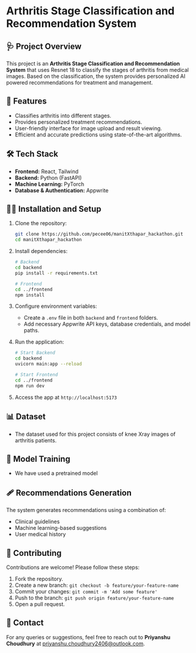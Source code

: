 # Arthritis Stage Classification and Recommendation System

## 🩺 Project Overview

This project is an **Arthritis Stage Classification and Recommendation System** that uses Resnet 18 to classify the stages of arthritis from medical images. Based on the classification, the system provides personalized AI powered recommendations for treatment and management.

## 🚀 Features

- Classifies arthritis into different stages.
- Provides personalized treatment recommendations.
- User-friendly interface for image upload and result viewing.
- Efficient and accurate predictions using state-of-the-art algorithms.

## 🛠️ Tech Stack

- **Frontend:** React, Tailwind
- **Backend:** Python (FastAPI)
- **Machine Learning:** PyTorch
- **Database & Authentication:** Appwrite

## 🧑‍💻 Installation and Setup

1. Clone the repository:

   ```bash
   git clone https://github.com/pecee06/manitXthapar_hackathon.git
   cd manitXthapar_hackathon
   ```

2. Install dependencies:

   ```bash
   # Backend
   cd backend
   pip install -r requirements.txt

   # Frontend
   cd ../frontend
   npm install
   ```

3. Configure environment variables:

   - Create a `.env` file in both `backend` and `frontend` folders.
   - Add necessary Appwrite API keys, database credentials, and model paths.

4. Run the application:

   ```bash
   # Start Backend
   cd backend
   uvicorn main:app --reload

   # Start Frontend
   cd ../frontend
   npm run dev
   ```

5. Access the app at `http://localhost:5173`

## 📊 Dataset

- The dataset used for this project consists of knee Xray images of arthritis patients.

## 🧪 Model Training

- We have used a pretrained model

## 🩹 Recommendations Generation

The system generates recommendations using a combination of:

- Clinical guidelines
- Machine learning-based suggestions
- User medical history

## 🤝 Contributing

Contributions are welcome! Please follow these steps:

1. Fork the repository.
2. Create a new branch: `git checkout -b feature/your-feature-name`
3. Commit your changes: `git commit -m 'Add some feature'`
4. Push to the branch: `git push origin feature/your-feature-name`
5. Open a pull request.

## 📧 Contact

For any queries or suggestions, feel free to reach out to **Priyanshu Choudhury** at [priyanshu.choudhury2406@outlook.com](mailto:priyanshu.choudhury2406@outlook.com).
